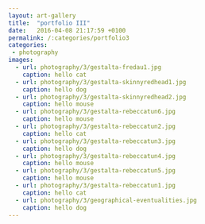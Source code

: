```yaml
---
layout: art-gallery
title:  "portfolio III"
date:   2016-04-08 21:17:59 +0100
permalink: /:categories/portfolio3
categories:
 - photography
images:
  - url: photography/3/gestalta-fredau1.jpg
    caption: hello cat
  - url: photography/3/gestalta-skinnyredhead1.jpg
    caption: hello dog
  - url: photography/3/gestalta-skinnyredhead2.jpg
    caption: hello mouse
  - url: photography/3/gestalta-rebeccatun6.jpg
    caption: hello mouse
  - url: photography/3/gestalta-rebeccatun2.jpg
    caption: hello cat
  - url: photography/3/gestalta-rebeccatun3.jpg
    caption: hello dog
  - url: photography/3/gestalta-rebeccatun4.jpg
    caption: hello mouse
  - url: photography/3/gestalta-rebeccatun5.jpg
    caption: hello mouse
  - url: photography/3/gestalta-rebeccatun1.jpg
    caption: hello cat
  - url: photography/3/geographical-eventualities.jpg
    caption: hello dog
---
```

